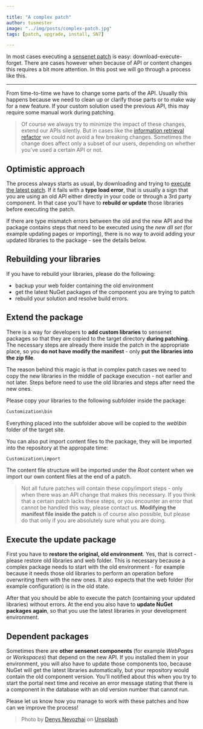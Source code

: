 ```yaml
---

title: "A complex patch"
author: tusmester
image: "../img/posts/complex-patch.jpg"
tags: [patch, upgrade, install, SN7]

---
```


In most cases executing a [sensenet patch](/blog/2018/02/14/install-patch) is easy: download-execute-forget. There are cases however when because of API or content changes this requires a bit more attention. In this post we will go through a process like this.

---

From time-to-time we have to change some parts of the API. Usually this happens because we need to clean up or clarify those parts or to make way for a new feature. If your custom solution used the previous API, this may require some manual work during patching.

> Of course we always try to minimize the impact of these changes, extend our APIs silently. But in cases like the [information retrieval refactor](https://github.com/SenseNet/sensenet/issues/125) we could not avoid a few breaking changes. Sometimes the change does affect only a subset of our users, depending on whether you've used a certain API or not. 

## Optimistic approach

The process always starts as usual, by downloading and trying to [execute the latest patch](/blog/2018/02/14/install-patch). If it fails with a **type load error**, that is usually a sign that you are using an old API either directly in your code or through a 3rd party component. In that case you'll have to **rebuild or update** those libraries before executing the patch.

If there are type mismatch errors between the old and the new API and the package contains steps that need to be executed using the *new dll set* (for example updating pages or importing), there is no way to avoid adding your updated libraries to the package - see the details below.

## Rebuilding your libraries

If you have to rebuild your libraries, please do the following:

- backup your web folder containing the old environment
- get the latest NuGet packages of the component you are trying to patch
- rebuild your solution and resolve build errors.

## Extend the package

There is a way for developers to **add custom libraries** to sensenet packages so that they are copied to the target directory **during patching**. The necessary steps are already there inside the patch in the appropriate place, so you **do not have modify the manifest** - only **put the libraries into the zip file**.

The reason behind this magic is that in complex patch cases we need to copy the new libraries in the middle of package execution - not earlier and not later. Steps before need to use the old libraries and steps after need the new ones.

Please copy your libraries to the following subfolder inside the package:

```txt
Customization\bin
```

Everything placed into the subfolder above will be copied to the *web\bin* folder of the target site.

You can also put import content files to the package, they will be imported into the repository at the appropate time:

```txt
Customization\import
```

The content file structure will be imported under the *Root* content when we import our own content files at the end of a patch.

> Not all future patches will contain these copy/import steps - only when there was an API change that makes this necessary. If you think that a certain patch lacks these steps, or you encounter an error that cannot be handled this way, please contact us. **Modifying the manifest file inside the patch** is of course also possible, but please do that only if you are absolutely sure what you are doing.

## Execute the update package

First you have to **restore the original, old environment**. Yes, that is correct - please restore old libraries and web folder. This is necessary because a complex package needs to start with the old environment - for example because it needs those old libraries to perform an operation before overwriting them with the new ones. It also expects that the web folder (for example configuration) is in the old state.

After that you should be able to execute the patch (containing your updated libraries) without errors. At the end you also have to **update NuGet packages again**, so that you use the latest libraries in your development environment.

## Dependent packages

Sometimes there are **other sensenet components** (for example *WebPages* or *Workspaces*) that depend on the new API. If you installed them in your environment, you will also have to update those components too, because NuGet will get the latest libraries automatically, but your repository would contain the old component version. You'll notified about this when you try to start the portal next time and receive an error message stating that there is a component in the database with an old version number that cannot run.

Please let us know how you manage to work with these patches and how can we improve the process!

> Photo by [Denys Nevozhai](https://unsplash.com/photos/7nrsVjvALnA?utm_source=unsplash&utm_medium=referral&utm_content=creditCopyText) on [Unsplash](https://unsplash.com/collections/1577014/car?utm_source=unsplash&utm_medium=referral&utm_content=creditCopyText)
